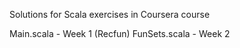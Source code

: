 Solutions for Scala exercises in Coursera course

Main.scala - Week 1 (Recfun)
FunSets.scala - Week 2
